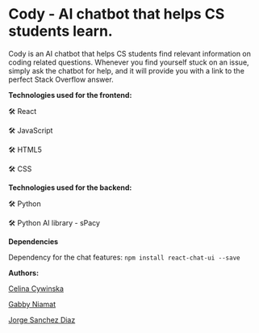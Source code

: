 # Cody - AI chatbot that helps CS students learn.

Cody is an AI chatbot that helps CS students find relevant information on coding related questions. Whenever you find yourself stuck on an issue, simply ask the chatbot for help, and it will provide you with a link to the perfect Stack Overflow answer. 

**Technologies used for the frontend:**

🛠️ React

🛠️ JavaScript

🛠️ HTML5

🛠️ CSS

**Technologies used for the backend:**

🛠️ Python

🛠️ Python AI library - sPacy

**Dependencies**

Dependency for the chat features: `npm install react-chat-ui --save `

**Authors:**

[Celina Cywinska](https://github.com/cellinacywinska)

[Gabby Niamat](https://github.com/pidgey0403)

[Jorge Sanchez Diaz](https://github.com/S4ND1X)
